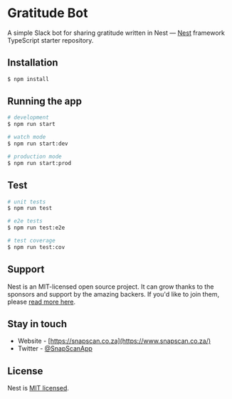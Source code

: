 # Gratitude Bot
A simple Slack bot for sharing gratitude written in Nest — [Nest](https://github.com/nestjs/nest) framework TypeScript starter repository.

## Installation

```bash
$ npm install
```

## Running the app

```bash
# development
$ npm run start

# watch mode
$ npm run start:dev

# production mode
$ npm run start:prod
```

## Test

```bash
# unit tests
$ npm run test

# e2e tests
$ npm run test:e2e

# test coverage
$ npm run test:cov
```

## Support

Nest is an MIT-licensed open source project. It can grow thanks to the sponsors and support by the amazing backers. If you'd like to join them, please [read more here](https://docs.nestjs.com/support).

## Stay in touch

- Website - [https://snapscan.co.za](https://www.snapscan.co.za/)
- Twitter - [@SnapScanApp](https://twitter.com/SnapScanApp)

## License

Nest is [MIT licensed](LICENSE).
